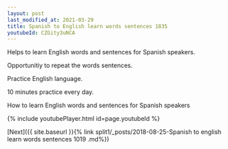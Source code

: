 ```yaml
---
layout: post
last_modified_at: 2021-03-29
title: Spanish to English learn words sentences 1835 
youtubeId: CZGity3uNCA
---
```

 
 
Helps to learn English words and sentences for Spanish speakers.

Opportunitiy to repeat the words sentences. 

Practice English language. 
 
10 minutes practice every day. 
 
How to learn English words and sentences for Spanish speakers 
 
{% include youtubePlayer.html id=page.youtubeId %}
 
 
[Next]({{ site.baseurl }}{% link  split1/_posts/2018-08-25-Spanish to english learn words sentences 1019 .md%})
 
